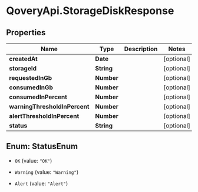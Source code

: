 # QoveryApi.StorageDiskResponse

## Properties

Name | Type | Description | Notes
------------ | ------------- | ------------- | -------------
**createdAt** | **Date** |  | [optional] 
**storageId** | **String** |  | [optional] 
**requestedInGb** | **Number** |  | [optional] 
**consumedInGb** | **Number** |  | [optional] 
**consumedInPercent** | **Number** |  | [optional] 
**warningThresholdInPercent** | **Number** |  | [optional] 
**alertThresholdInPercent** | **Number** |  | [optional] 
**status** | **String** |  | [optional] 



## Enum: StatusEnum


* `OK` (value: `"OK"`)

* `Warning` (value: `"Warning"`)

* `Alert` (value: `"Alert"`)




